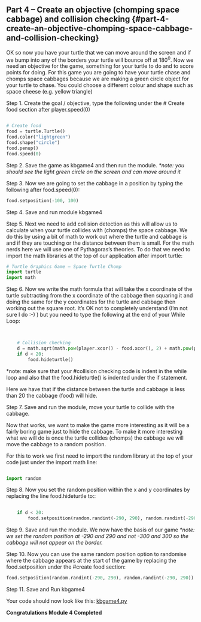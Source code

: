 ## Part 4 – Create an objective (chomping space cabbage) and collision checking {#part-4-create-an-objective-chomping-space-cabbage-and-collision-checking}

OK so now you have your turtle that we can move around the screen and if we bump into any of the borders your turtle will bounce off at 180<sup>0</sup>. Now we need an objective for the game, something for your turtle to do and to score points for doing. For this game you are going to have your turtle chase and chomps space cabbages because we are making a green circle object for your turtle to chase. You could choose a different colour and shape such as space cheese (e.g. yellow triangle)

Step 1.  Create the goal / objective, type the following under the # Create food section after player.speed(0)

```python

# Create food
food = turtle.Turtle()
food.color("lightgreen")
food.shape("circle")
food.penup()
food.speed(0)
```
Step 2.  Save the game as kbgame4 and then run the module.
_*note: you should see the light green circle on the screen and can move around it_

Step 3.  Now we are going to set the cabbage in a position by typing the following after food.speed(0):
```python
food.setposition(-100, 100) 
```

Step 4.  Save and run module kbgame4

Step 5.  Next we need to add collision detection as this will allow us to calculate when your turtle collides with (chomps) the space cabbage. We do this by using a bit of math to work out where the turtle and cabbage is and if they are touching or the distance between them is small. For the math nerds here we will use one of Pythagoras’s theories. To do that we need to import the math libraries at the top of our application after import turtle:
```python
# Turtle Graphics Game – Space Turtle Chomp
import turtle
import math
```

Step 6.  Now we write the math formula that will take the x coordinate of the turtle subtracting from the x coordinate of the cabbage then squaring it and doing the same for the y coordinates for the turtle and cabbage then working out the square root. It’s OK not to completely understand (I’m not sure I do :-) ) but you need to type the following at the end of your While Loop:
```python
  

    # Collision checking
    d = math.sqrt(math.pow(player.xcor() - food.xcor(), 2) + math.pow(player.ycor() - food.ycor(),2))
    if d < 20:
        food.hideturtle()
```
*note: make sure that your #collision checking code is indent in the while loop and also that the food.hideturtle() is indented under the if statement.

Here we have that if the distance between the turtle and cabbage is less than 20 the cabbage (food) will hide.

Step 7.  Save and run the module, move your turtle to collide with the cabbage. 

Now that works, we want to make the game more interesting as it will be a fairly boring game just to hide the cabbage. To make it more interesting what we will do is once the turtle collides (chomps) the cabbage we will move the cabbage to a random position. 

For this to work we first need to import the random library at the top of your code just under the import math line:
```python

import random
```

Step 8.  Now you set the random position within the x and y coordinates by replacing the line food.hideturtle to::
```python
   
    if d < 20:
        food.setposition(random.randint(-290, 290), random.randint(-290, 290))
```

Step 9.  Save and run the module. We now have the basis of our game
_*note: we set the random position at -290 and 290 and not -300 and 300 so the cabbage will not appear on the border._

Step 10.  Now you can use the same random position option to randomise where the cabbage appears at the start of the game by replacing the food.setposition under the #create food section:
```python
food.setposition(random.randint(-290, 290), random.randint(-290, 290))
```
Step 11.  Save and Run kbgame4

Your code should now look like this: [kbgame4.py](/src/kbgame4.py)

**Congratulations Module 4 Completed**
